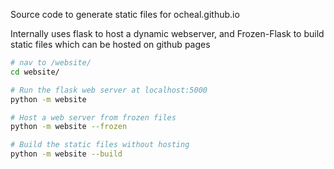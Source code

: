 Source code to generate static files for ocheal.github.io

Internally uses flask to host a dynamic webserver, and Frozen-Flask to build static files which can be hosted on github pages

```sh
# nav to /website/
cd website/

# Run the flask web server at localhost:5000
python -m website

# Host a web server from frozen files
python -m website --frozen

# Build the static files without hosting
python -m website --build 
```
